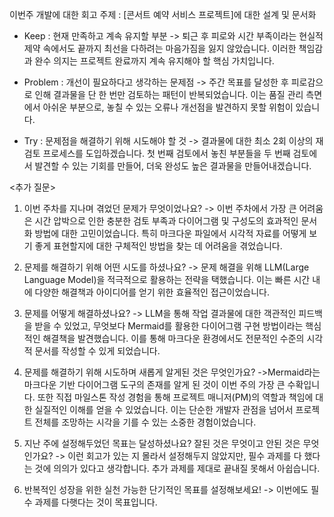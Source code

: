 이번주 개발에 대한 회고 주제 : [콘서트 예약 서비스 프로젝트]에 대한 설계 및 문서화

<KPT>

  - Keep : 현재 만족하고 계속 유지할 부분
-> 퇴근 후 피로와 시간 부족이라는 현실적 제약 속에서도 끝까지 최선을 다하려는 마음가짐을 잃지 않았습니다. 이러한 책임감과 완수 의지는 프로젝트 완료까지 계속 유지해야 할 핵심 가치입니다.

  - Problem : 개선이 필요하다고 생각하는 문제점
-> 주간 목표를 달성한 후 피로감으로 인해 결과물을 단 한 번만 검토하는 패턴이 반복되었습니다. 이는 품질 관리 측면에서 아쉬운 부분으로, 놓칠 수 있는 오류나 개선점을 발견하지 못할 위험이 있습니다.

  - Try : 문제점을 해결하기 위해 시도해야 할 것
-> 결과물에 대한 최소 2회 이상의 재검토 프로세스를 도입하겠습니다. 첫 번째 검토에서 놓친 부분들을 두 번째 검토에서 발견할 수 있는 기회를 만들어, 더욱 완성도 높은 결과물을 만들어내겠습니다.

<추가 질문>
1. 이번 주차를 지나며 겪었던 문제가 무엇이었나요?
-> 이번 주차에서 가장 큰 어려움은 시간 압박으로 인한 충분한 검토 부족과 다이어그램 및 구성도의 효과적인 문서화 방법에 대한 고민이었습니다. 특히 마크다운 파일에서 시각적 자료를 어떻게 보기 좋게 표현할지에 대한 구체적인 방법을 찾는 데 어려움을 겪었습니다.

2. 문제를 해결하기 위해 어떤 시도를 하셨나요?
-> 문제 해결을 위해 LLM(Large Language Model)을 적극적으로 활용하는 전략을 택했습니다. 이는 빠른 시간 내에 다양한 해결책과 아이디어를 얻기 위한 효율적인 접근이었습니다.

3. 문제를 어떻게 해결하셨나요?
-> LLM을 통해 작업 결과물에 대한 객관적인 피드백을 받을 수 있었고, 무엇보다 Mermaid를 활용한 다이어그램 구현 방법이라는 핵심적인 해결책을 발견했습니다. 이를 통해 마크다운 환경에서도 전문적인 수준의 시각적 문서를 작성할 수 있게 되었습니다.

4. 문제를 해결하기 위해 시도하며 새롭게 알게된 것은 무엇인가요?
->Mermaid라는 마크다운 기반 다이어그램 도구의 존재를 알게 된 것이 이번 주의 가장 큰 수확입니다. 또한 직접 마일스톤 작성 경험을 통해 프로젝트 매니저(PM)의 역할과 책임에 대한 실질적인 이해를 얻을 수 있었습니다. 이는 단순한 개발자 관점을 넘어서 프로젝트 전체를 조망하는 시각을 기를 수 있는 소중한 경험이었습니다.

5. 지난 주에 설정해두었던 목표는 달성하셨나요? 잘된 것은 무엇이고 안된 것은 무엇인가요?
-> 이런 회고가 있는 지 몰라서 설정해두지 않았지만, 필수 과제를 다 했다는 것에 의의가 있다고 생각합니다. 
추가 과제를 제대로 끝내질 못해서 아쉽습니다.

6. 반복적인 성장을 위한 실천 가능한 단기적인 목표를 설정해보세요!
-> 이번에도 필수 과제를 다햇다는 것이 목표입니다.
